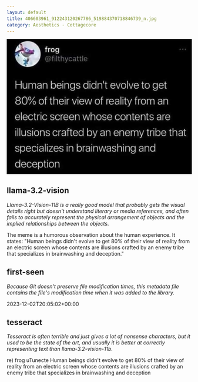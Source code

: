 ```yaml
---
layout: default
title: 406603961_912243120267786_519884370718846739_n.jpg
category: Aesthetics - Cottagecore
---
```


<div markdown="0"><a href="406603961_912243120267786_519884370718846739_n.jpg"><img class="photo" src="406603961_912243120267786_519884370718846739_n.jpg" /></a>

<h2>llama-3.2-vision</h2>
<p><i>Llama-3.2-Vision-11B is a really good model that probably gets the visual details right but doesn't understand literary or media references, and often fails to accurately represent the physical arrangement of objects and the implied relationships between the objects.</i></p>
<p>The meme is a humorous observation about the human experience. It states: &quot;Human beings didn&#x27;t evolve to get 80% of their view of reality from an electric screen whose contents are illusions crafted by an enemy tribe that specializes in brainwashing and deception.&quot;</p>

<h2>first-seen</h2>
<p><i>Because Git doesn't preserve file modification times, this metadata file contains the file's modification time when it was added to the library.</i></p>
<p>2023-12-02T20:05:02+00:00</p>

<h2>tesseract</h2>
<p><i>Tesseract is often terrible and just gives a lot of nonsense characters, but it used to be the state of the art, and usually it is better at correctly representing text than llama-3.2-vision-11b.</i></p>
<p>re) frog  uTunecte Human beings didn&#x27;t evolve to get 80% of their view of reality from an electric screen whose contents are illusions crafted by an enemy tribe that specializes in brainwashing and deception</p>

</div>

